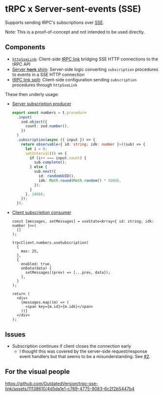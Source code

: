 # tRPC x Server-sent-events (SSE)

Supports sending tRPC's subscriptions over [SSE](https://developer.mozilla.org/en-US/docs/Web/API/Server-sent_events).

Note: This is a proof-of-concept and not intended to be used directly.

## Components

- [`httpSseLink`](src/link.ts): Client-side [tRPC link](https://trpc.io/docs/links) bridging SSE HTTP connections to the tRPC API
- [Server ~~hack~~ shim](example/src/pages/api/trpc/%5Btrpc%5D.ts): Server-side logic converting `subscription` procedures to events in a SSE HTTP connection
- [tRPC link split](example/src/trpc.ts): Client-side configuration sending `subscription` procedures through `httpSseLink`

These then underly usage:

- [Server subscription producer](example/src/server/router/numbers.ts)

  ```ts
  export const numbers = t.procedure
    .input(
      zod.object({
        count: zod.number(),
      })
    )
    .subscription(async ({ input }) => {
      return observable<{ id: string; idk: number }>((sub) => {
        let i = 0;
        setInterval(() => {
          if (i++ === input.count) {
            sub.complete();
          } else {
            sub.next({
              id: randomUUID(),
              idk: Math.round(Math.random() * 5000),
            });
          }
        }, 1000);
      });
    });
  ```

- [Client subscription consumer](example/src/pages/index.tsx)

  ```tsx
  const [messages, setMessages] = useState<Array<{ id: string; idk: number }>>(
    []
  );

  trpcClient.numbers.useSubscription(
    {
      max: 25,
    },
    {
      enabled: true,
      onData(data) {
        setMessages((prev) => [...prev, data]);
      },
    }
  );

  return (
    <div>
      {messages.map((m) => (
        <span key={m.id}>{m.idk}</span>
      ))}
    </div>
  );
  ```

## Issues

- Subscription continues if client closes the connection early
  - I thought this was covered by the server-side request/response event handlers but that seems to be a misunderstanding. See [#2](https://github.com/OutdatedVersion/trpc-sse-link/issues/2).

## For the visual people

https://github.com/OutdatedVersion/trpc-sse-link/assets/11138610/4d5da1e1-c769-4775-9083-6c2f2b5447b4
